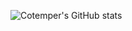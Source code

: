 ![Cotemper's GitHub stats](https://github-readme-stats.vercel.app/api?username=cotemper&count_private=true&show_icons=true)
